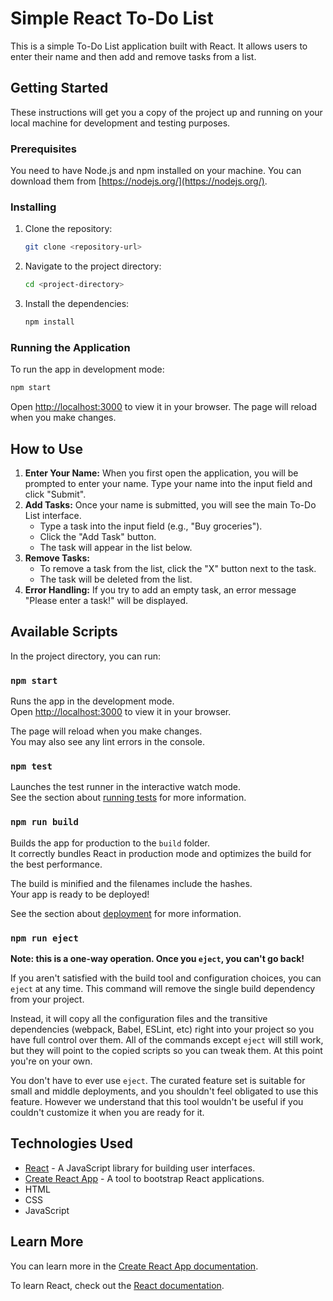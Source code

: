 # Simple React To-Do List

This is a simple To-Do List application built with React. It allows users to enter their name and then add and remove tasks from a list.

## Getting Started

These instructions will get you a copy of the project up and running on your local machine for development and testing purposes.

### Prerequisites

You need to have Node.js and npm installed on your machine. You can download them from [https://nodejs.org/](https://nodejs.org/).

### Installing

1. Clone the repository:
   ```bash
   git clone <repository-url>
   ```
2. Navigate to the project directory:
   ```bash
   cd <project-directory>
   ```
3. Install the dependencies:
   ```bash
   npm install
   ```

### Running the Application

To run the app in development mode:
```bash
npm start
```
Open [http://localhost:3000](http://localhost:3000) to view it in your browser. The page will reload when you make changes.

## How to Use

1.  **Enter Your Name:** When you first open the application, you will be prompted to enter your name. Type your name into the input field and click "Submit".
2.  **Add Tasks:** Once your name is submitted, you will see the main To-Do List interface.
    *   Type a task into the input field (e.g., "Buy groceries").
    *   Click the "Add Task" button.
    *   The task will appear in the list below.
3.  **Remove Tasks:**
    *   To remove a task from the list, click the "X" button next to the task.
    *   The task will be deleted from the list.
4.  **Error Handling:** If you try to add an empty task, an error message "Please enter a task!" will be displayed.

## Available Scripts

In the project directory, you can run:

### `npm start`

Runs the app in the development mode.\
Open [http://localhost:3000](http://localhost:3000) to view it in your browser.

The page will reload when you make changes.\
You may also see any lint errors in the console.

### `npm test`

Launches the test runner in the interactive watch mode.\
See the section about [running tests](https://facebook.github.io/create-react-app/docs/running-tests) for more information.

### `npm run build`

Builds the app for production to the `build` folder.\
It correctly bundles React in production mode and optimizes the build for the best performance.

The build is minified and the filenames include the hashes.\
Your app is ready to be deployed!

See the section about [deployment](https://facebook.github.io/create-react-app/docs/deployment) for more information.

### `npm run eject`

**Note: this is a one-way operation. Once you `eject`, you can't go back!**

If you aren't satisfied with the build tool and configuration choices, you can `eject` at any time. This command will remove the single build dependency from your project.

Instead, it will copy all the configuration files and the transitive dependencies (webpack, Babel, ESLint, etc) right into your project so you have full control over them. All of the commands except `eject` will still work, but they will point to the copied scripts so you can tweak them. At this point you're on your own.

You don't have to ever use `eject`. The curated feature set is suitable for small and middle deployments, and you shouldn't feel obligated to use this feature. However we understand that this tool wouldn't be useful if you couldn't customize it when you are ready for it.

## Technologies Used

*   [React](https://reactjs.org/) - A JavaScript library for building user interfaces.
*   [Create React App](https://github.com/facebook/create-react-app) - A tool to bootstrap React applications.
*   HTML
*   CSS
*   JavaScript

## Learn More

You can learn more in the [Create React App documentation](https://facebook.github.io/create-react-app/docs/getting-started).

To learn React, check out the [React documentation](https://reactjs.org/).
